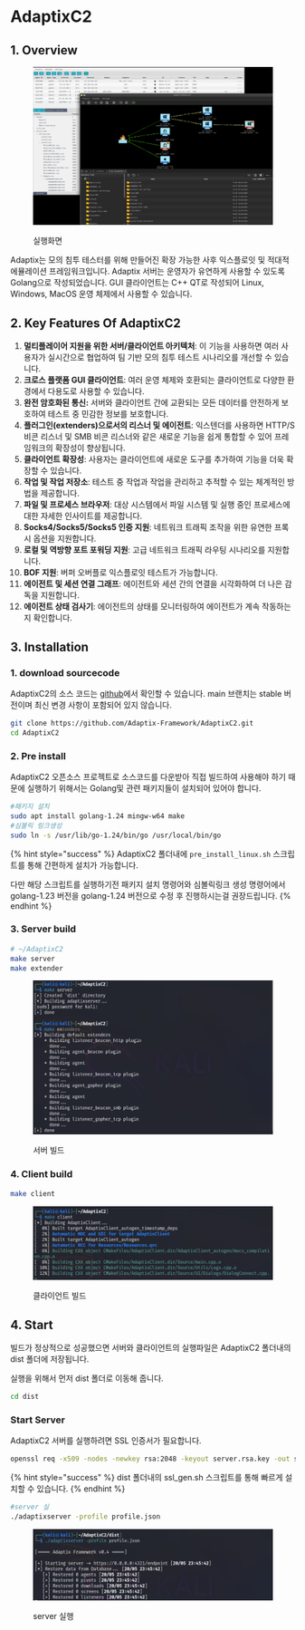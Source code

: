 # AdaptixC2

## 1. Overview



<figure><img src="../../../.gitbook/assets/68747470733a2f2f616461707469782d6672616d65776f726b2e676974626f6f6b2e696f2f7e676974626f6f6b2f696d6167653f75726c3d6874747073253341253246253246323130343137383630322d66696c65732e676974626f6f6b2e696f25324625374525.webp" alt=""><figcaption><p>실행화면</p></figcaption></figure>

Adaptix는 모의 침투 테스터를 위해 만들어진 확장 가능한 사후 익스플로잇 및 적대적 에뮬레이션 프레임워크입니다. Adaptix 서버는 운영자가 유연하게 사용할 수 있도록 Golang으로 작성되었습니다. GUI 클라이언트는 C++ QT로 작성되어 Linux, Windows, MacOS 운영 체제에서 사용할 수 있습니다.



## 2. **Key Features Of AdaptixC2**

1. **멀티플레이어 지원을 위한 서버/클라이언트 아키텍처**: 이 기능을 사용하면 여러 사용자가 실시간으로 협업하여 팀 기반 모의 침투 테스트 시나리오를 개선할 수 있습니다.
2. **크로스 플랫폼 GUI 클라이언트**: 여러 운영 체제와 호환되는 클라이언트로 다양한 환경에서 다용도로 사용할 수 있습니다.
3. **완전 암호화된 통신:** 서버와 클라이언트 간에 교환되는 모든 데이터를 안전하게 보호하여 테스트 중 민감한 정보를 보호합니다.
4. **플러그인(extenders)으로서의 리스너 및 에이전트**: 익스텐더를 사용하면 HTTP/S 비콘 리스너 및 SMB 비콘 리스너와 같은 새로운 기능을 쉽게 통합할 수 있어 프레임워크의 확장성이 향상됩니다.
5. **클라이언트 확장성**: 사용자는 클라이언트에 새로운 도구를 추가하여 기능을 더욱 확장할 수 있습니다.
6. **작업 및 작업 저장소**: 테스트 중 작업과 작업을 관리하고 추적할 수 있는 체계적인 방법을 제공합니다.
7. **파일 및 프로세스 브라우저**: 대상 시스템에서 파일 시스템 및 실행 중인 프로세스에 대한 자세한 인사이트를 제공합니다.
8. **Socks4/Socks5/Socks5 인증 지원**: 네트워크 트래픽 조작을 위한 유연한 프록시 옵션을 지원합니다.
9. **로컬 및 역방향 포트 포워딩 지원**: 고급 네트워크 트래픽 라우팅 시나리오를 지원합니다.
10. **BOF 지원**: 버퍼 오버플로 익스플로잇 테스트가 가능합니다.
11. **에이전트 및 세션 연결 그래프**: 에이전트와 세션 간의 연결을 시각화하여 더 나은 감독을 지원합니다.
12. **에이전트 상태 검사기**: 에이전트의 상태를 모니터링하여 에이전트가 계속 작동하는지 확인합니다.



## 3. Installation

### 1. download sourcecode

AdaptixС2의 소스 코드는 [github](https://github.com/Adaptix-Framework/AdaptixC2/tree/main)에서 확인할 수 있습니다. main 브랜치는 stable 버전이며 최신 변경 사항이 포함되어 있지 않습니다.

```bash
git clone https://github.com/Adaptix-Framework/AdaptixC2.git
cd AdaptixC2
```



### 2. Pre install

AdaptixC2 오픈소스 프로젝트로 소스코드를 다운받아 직접 빌드하여 사용해야 하기 때문에 실행하기 위해서는 Golang및 관련  패키지들이 설치되어 있어야 합니다.

```bash
#패키지 설치
sudo apt install golang-1.24 mingw-w64 make
#심볼릭 링크생성
sudo ln -s /usr/lib/go-1.24/bin/go /usr/local/bin/go
```

{% hint style="success" %}
AdaptixC2 폴더내에 `pre_install_linux.sh`  스크립트를 통해 간편하게 설치가 가능합니다.

다만 해당 스크립트를 실행하기전  패키지 설치 명령어와 심볼릭링크 생성 명령어에서 golang-1.23 버전을 golang-1.24 버전으로 수정 후 진행하시는걸 권장드립니다.
{% endhint %}



### 3. Server build

```bash
# ~/AdaptixC2
make server
make extender
```

<figure><img src="../../../.gitbook/assets/2025-05-20 23 23 38.png" alt=""><figcaption><p> 서버 빌드</p></figcaption></figure>

### 4. Client build

```bash
make client
```

<figure><img src="../../../.gitbook/assets/2025-05-20 23 30 07.png" alt=""><figcaption><p>클라이언트 빌드 </p></figcaption></figure>



## 4. Start

빌드가 정상적으로 성공했으면 서버와 클라이언트의 실행파일은 AdaptixC2 폴더내의 dist 폴더에 저장됩니다.

실행을 위해서 먼저 dist 폴더로 이동해 줍니다.

```bash
cd dist
```

### Start Server

AdaptixC2 서버를 실행하려면 SSL 인증서가 필요합니다.&#x20;

```bash
openssl req -x509 -nodes -newkey rsa:2048 -keyout server.rsa.key -out server.rsa.crt -days 3650
```

{% hint style="success" %}
dist 폴더내의 ssl\_gen.sh 스크립트를 통해 빠르게 설치할 수 있습니다.
{% endhint %}

```bash
#server 실
./adaptixserver -profile profile.json
```

<figure><img src="../../../.gitbook/assets/2025-05-20 23 45 56.png" alt=""><figcaption><p>server 실행</p></figcaption></figure>



